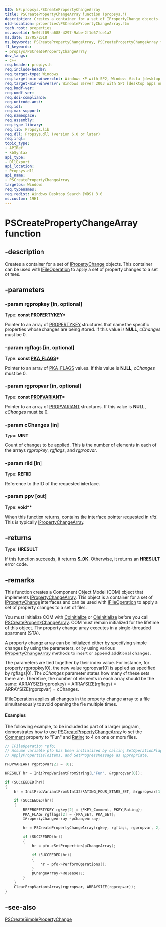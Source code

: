 ```yaml
---
UID: NF:propsys.PSCreatePropertyChangeArray
title: PSCreatePropertyChangeArray function (propsys.h)
description: Creates a container for a set of IPropertyChange objects. This container can be used with IFileOperation to apply a set of property changes to a set of files.
old-location: properties\PSCreatePropertyChangeArray.htm
tech.root: properties
ms.assetid: 5e0fdf09-a688-4297-9abe-2f1d67fce1a2
ms.date: 12/05/2018
ms.keywords: PSCreatePropertyChangeArray, PSCreatePropertyChangeArray function [Windows Properties], _shell_PSCreatePropertyChangeArray, properties.PSCreatePropertyChangeArray, propsys/PSCreatePropertyChangeArray, shell.PSCreatePropertyChangeArray
f1_keywords:
- propsys/PSCreatePropertyChangeArray
dev_langs:
- c++
req.header: propsys.h
req.include-header: 
req.target-type: Windows
req.target-min-winverclnt: Windows XP with SP2, Windows Vista [desktop apps only]
req.target-min-winversvr: Windows Server 2003 with SP1 [desktop apps only]
req.kmdf-ver: 
req.umdf-ver: 
req.ddi-compliance: 
req.unicode-ansi: 
req.idl: 
req.max-support: 
req.namespace: 
req.assembly: 
req.type-library: 
req.lib: Propsys.lib
req.dll: Propsys.dll (version 6.0 or later)
req.irql: 
topic_type:
- APIRef
- kbSyntax
api_type:
- DllExport
api_location:
- Propsys.dll
api_name:
- PSCreatePropertyChangeArray
targetos: Windows
req.typenames: 
req.redist: Windows Desktop Search (WDS) 3.0
ms.custom: 19H1
---
```


# PSCreatePropertyChangeArray function


## -description


Creates a container for a set of <a href="https://docs.microsoft.com/windows/desktop/api/propsys/nn-propsys-ipropertychange">IPropertyChange</a> objects. This container can be used with <a href="https://docs.microsoft.com/windows/desktop/api/shobjidl_core/nn-shobjidl_core-ifileoperation">IFileOperation</a> to apply a set of property changes to a set of files.


## -parameters




### -param rgpropkey [in, optional]

Type: <b>const <a href="https://docs.microsoft.com/windows/desktop/api/wtypes/ns-wtypes-propertykey">PROPERTYKEY</a>*</b>

Pointer to an array of <a href="https://docs.microsoft.com/windows/desktop/api/wtypes/ns-wtypes-propertykey">PROPERTYKEY</a> structures that name the specific properties whose changes are being stored. If this value is <b>NULL</b>, <i>cChanges</i> must be 0.


### -param rgflags [in, optional]

Type: <b>const <a href="https://docs.microsoft.com/windows/desktop/api/propsys/ne-propsys-pka_flags">PKA_FLAGS</a>*</b>

Pointer to an array of <a href="https://docs.microsoft.com/windows/desktop/api/propsys/ne-propsys-pka_flags">PKA_FLAGS</a> values. If this value is <b>NULL</b>, <i>cChanges</i> must be 0.


### -param rgpropvar [in, optional]

Type: <b>const <a href="https://docs.microsoft.com/windows/desktop/api/propidl/ns-propidl-propvariant">PROPVARIANT</a>*</b>

Pointer to an array of <a href="https://docs.microsoft.com/windows/desktop/api/propidl/ns-propidl-propvariant">PROPVARIANT</a> structures. If this value is <b>NULL</b>, <i>cChanges</i> must be 0.


### -param cChanges [in]

Type: <b>UINT</b>

Count of changes to be applied. This is the number of elements in each of the arrays <i>rgpropkey</i>, <i>rgflags</i>, and <i>rgpropvar</i>.


### -param riid [in]

Type: <b>REFIID</b>

Reference to the ID of the requested interface.


### -param ppv [out]

Type: <b>void**</b>

When this function returns, contains the interface pointer requested in <i>riid</i>. This is typically <a href="https://docs.microsoft.com/windows/desktop/api/propsys/nn-propsys-ipropertychangearray">IPropertyChangeArray</a>.


## -returns



Type: <b>HRESULT</b>

If this function succeeds, it returns <b xmlns:loc="http://microsoft.com/wdcml/l10n">S_OK</b>. Otherwise, it returns an <b xmlns:loc="http://microsoft.com/wdcml/l10n">HRESULT</b> error code.




## -remarks



This function creates a Component Object Model (COM) object that implements <a href="https://docs.microsoft.com/windows/desktop/api/propsys/nn-propsys-ipropertychangearray">IPropertyChangeArray</a>. This object is a container for a set of <a href="https://docs.microsoft.com/windows/desktop/api/propsys/nn-propsys-ipropertychange">IPropertyChange</a> interfaces and can be used with <a href="https://docs.microsoft.com/windows/desktop/api/shobjidl_core/nn-shobjidl_core-ifileoperation">IFileOperation</a> to apply a set of property changes to a set of files.

You must initialize COM with <a href="https://docs.microsoft.com/windows/desktop/api/objbase/nf-objbase-coinitialize">CoInitialize</a> or <a href="https://docs.microsoft.com/windows/desktop/api/ole2/nf-ole2-oleinitialize">OleInitialize</a> before you call <a href="https://docs.microsoft.com/windows/desktop/api/propsys/nf-propsys-pscreatepropertychangearray">PSCreatePropertyChangeArray</a>. COM must remain initialized for the lifetime of this object. The property change array executes in a single-threaded apartment (STA).

A property change array can be initialized either by specifying simple changes by using the parameters, or by using various <a href="https://docs.microsoft.com/windows/desktop/api/propsys/nn-propsys-ipropertychangearray">IPropertyChangeArray</a> methods to insert or append additional changes.

The parameters are tied together by their index value. For instance, for property rgpropkey[0], the new value rgpropvar[0] is applied as specified by rgflags[0]. The <i>cChanges</i> parameter states how many of these sets there are. Therefore, the number of elements in each array should be the same: ARRAYSIZE(rgpropkey) = ARRAYSIZE(rgflags) = ARRAYSIZE(rgpropvar) = cChanges.


<a href="https://docs.microsoft.com/windows/desktop/api/shobjidl_core/nn-shobjidl_core-ifileoperation">IFileOperation</a> applies all changes in the property change array to a file simultaneously to avoid opening the file multiple times.


#### Examples

The following example, to be included as part of a larger program, demonstrates how to use <a href="https://docs.microsoft.com/windows/desktop/api/propsys/nf-propsys-pscreatepropertychangearray">PSCreatePropertyChangeArray</a> to set the <a href="https://docs.microsoft.com/windows/desktop/Tapi/comment-ovr">Comment</a> property to "Fun" and <a href="https://docs.microsoft.com/windows/desktop/wmformat/rating">Rating</a> to 4 on one or more files.


```cpp
// IFileOperation *pfo;
// Assume variable pfo has been initialized by calling SetOperationFlags, 
// ApplyPropertiesToItems, and SetProgressMessage as appropriate.
 
PROPVARIANT rgpropvar[2] = {0};

HRESULT hr = InitPropVariantFromString(L"Fun", &rgpropvar[0]);

if (SUCCEEDED(hr))
{
    hr = InitPropVariantFromUInt32(RATING_FOUR_STARS_SET, &rgpropvar[1]);

    if (SUCCEEDED(hr))
    {
        REFPROPERTYKEY rgkey[2] = {PKEY_Comment, PKEY_Rating};
        PKA_FLAGS rgflags[2] = {PKA_SET, PKA_SET};
        IPropertyChangeArray *pChangeArray;

        hr = PSCreatePropertyChangeArray(rgkey, rgflags, rgpropvar, 2, IID_PPV_ARGS(&pChangeArray));

        if (SUCCEEDED(hr))
        {
            hr = pfo->SetProperties(pChangeArray);

            if (SUCCEEDED(hr))
            {
                hr = pfo->PerformOperations();
            }
            pChangeArray->Release();
        }
    }
    ClearPropVariantArray(rgpropvar, ARRAYSIZE(rgpropvar));
}
```





## -see-also




<a href="https://docs.microsoft.com/windows/desktop/api/propsys/nf-propsys-pscreatesimplepropertychange">PSCreateSimplePropertyChange</a>
 

 

